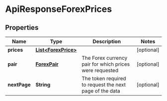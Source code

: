 
# ApiResponseForexPrices

## Properties
Name | Type | Description | Notes
------------ | ------------- | ------------- | -------------
**prices** | [**List&lt;ForexPrice&gt;**](ForexPrice.md) |  |  [optional]
**pair** | [**ForexPair**](ForexPair.md) | The Forex currency pair for which prices were requested |  [optional]
**nextPage** | **String** | The token required to request the next page of the data |  [optional]



